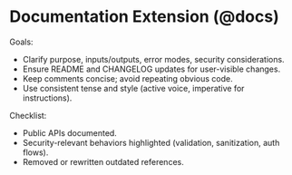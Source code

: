 # Documentation Extension (@docs)

Goals:
- Clarify purpose, inputs/outputs, error modes, security considerations.
- Ensure README and CHANGELOG updates for user-visible changes.
- Keep comments concise; avoid repeating obvious code.
- Use consistent tense and style (active voice, imperative for instructions).

Checklist:
- Public APIs documented.
- Security-relevant behaviors highlighted (validation, sanitization, auth flows).
- Removed or rewritten outdated references.
